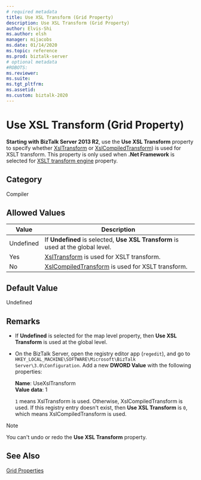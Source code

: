 ```yaml
---
# required metadata
title: Use XSL Transform (Grid Property)
description: Use XSL Transform (Grid Property)
author: Elvis-Shi
ms.author: elsh
manager: mijacobs
ms.date: 01/14/2020
ms.topic: reference
ms.prod: biztalk-server
# optional metadata
#ROBOTS:
ms.reviewer: 
ms.suite:
ms.tgt_pltfrm:
ms.assetid: 
ms.custom: biztalk-2020
---
```


# Use XSL Transform (Grid Property)

**Starting with BizTalk Server 2013 R2**, use the **Use XSL Transform** property to specify whether [XslTransform](/dotnet/api/system.xml.xsl.xsltransform) or [XslCompiledTransform](/dotnet/api/system.xml.xsl.xslcompiledtransform)) is used for XSLT transform. This property is only used when **.Net Framework** is selected for [XSLT transform engine](xslt-transform-engine-grid-property.md) property.

## Category

Compiler

## Allowed Values

| Value | Description |
| --- | --- |
|Undefined | If **Undefined** is selected, **Use XSL Transform** is used at the global level. |
| Yes | [XslTransform](/dotnet/api/system.xml.xsl.xsltransform) is used for XSLT transform. |
| No | [XslCompiledTransform](/dotnet/api/system.xml.xsl.xslcompiledtransform) is used for XSLT transform. |

## Default Value

Undefined

## Remarks

- If **Undefined** is selected for the map level property, then **Use XSL Transform** is used at the global level.
- On the BizTalk Server, open the registry editor app (`regedit`), and go to `HKEY_LOCAL_MACHINE\SOFTWARE\Microsoft\BizTalk Server\3.0\Configuration`. Add a new **DWORD Value** with the following properties:

  **Name**: UseXslTransform  
  **Value data**: 1

  `1` means XslTransform is used. Otherwise, XslCompiledTransform is used. If this registry entry doesn't exist, then **Use XSL Transform** is `0`, which means XslCompiledTransform is used.

> [!NOTE]
> You can't undo or redo the **Use XSL Transform** property.

## See Also

[Grid Properties](grid-properties.md)
